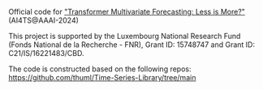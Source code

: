 Official code for ["Transformer Multivariate Forecasting: Less is More?"](https://arxiv.org/abs/2401.00230) (AI4TS@AAAI-2024)

This project is supported by the Luxembourg National Research Fund (Fonds National de la Recherche - FNR), Grant ID: 15748747 and Grant ID: C21/IS/16221483/CBD.

The code is constructed based on the following repos: 
https://github.com/thuml/Time-Series-Library/tree/main
